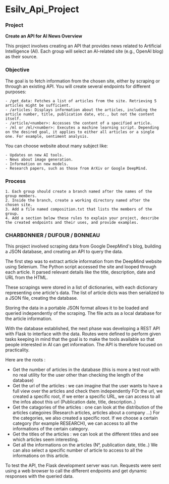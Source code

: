 # Esilv_Api_Project

### Project
**Create an API for AI News Overview**

This project involves creating an API that provides news related to Artificial Intelligence (AI). Each group will select an AI-related site (e.g., OpenAI blog) as their source.

### Objective

The goal is to fetch information from the chosen site, either by scraping or through an existing API. You will create several endpoints for different purposes:

    - /get_data: Fetches a list of articles from the site. Retrieving 5 articles might be sufficient.
    - /articles: Displays information about the articles, including the article number, title, publication date, etc., but not the content itself.
    - /article/<number>: Accesses the content of a specified article.
    - /ml or /ml/<number>: Executes a machine learning script. Depending on the desired goal, it applies to either all articles or a single one. For example, sentiment analysis.

You can choose website about many subject like:

    - Updates on new AI tools.
    - News about image generation.
    - Information on new models.
    - Research papers, such as those from ArXiv or Google DeepMind.

### Process

    1. Each group should create a branch named after the names of the group members.
    2. Inside the branch, create a working directory named after the chosen site.
    3. Add a file named composition.txt that lists the members of the group.
    4. Add a section below these rules to explain your project, describe the created endpoints and their uses, and provide examples.

### CHARBONNIER / DUFOUR / BONNEAU

This project involved scraping data from Google DeepMind's blog, building a JSON database, and creating an API to query the data.

The first step was to extract article information from the DeepMind website using Selenium. The Python script accessed the site and looped through each article. 
It parsed relevant details like the title, description, date and URL from the HTML.

These scrapings were stored in a list of dictionaries, with each dictionary representing one article's data. 
The list of article dicts was then serialized to a JSON file, creating the database.

Storing the data in a portable JSON format allows it to be loaded and queried independently of the scraping. The file acts as a local database for the article information.

With the database established, the next phase was developing a REST API with Flask to interface with the data.
Routes were defined to perform given tasks keeping in mind that the goal is to make the tools available so that people interested in AI can get information. The API is therefore focused on practicality.

Here are the roots : 

- Get the number of articles in the database (this is more a test root with no real utility for the user other than checking the length of the database)
- Get the url of the articles : we can imagine that the user wants to have a full view over the articles and check them independently
    FOr the url, we created a specific root, if we enter a specific URL, we can access to all the infos about this url (Publication date, title, description..)
- Get the catagories of the articles : one can look at the distribution of the articles categoires (Research articles, articles about a company ...)
    For the categories, we also created a specific root. If we choose a certain category (for example RESEARCH), we can access to all the informations of the certain category.
- Get the titles of the articles : we can look at the different titles and see which articles seem interesting.
- Get all the informations on the articles (N°, publication date, title..)
    We can also select a specific number of article to access to all the informations on this article.


To test the API, the Flask development server was run. Requests were sent using a web browser to call the different endpoints and get dynamic responses with the queried data.

